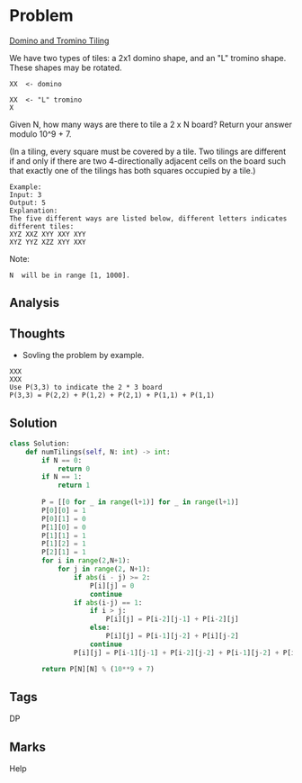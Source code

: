 # Problem
[Domino and Tromino Tiling](https://leetcode.com/problems/domino-and-tromino-tiling)

We have two types of tiles: a 2x1 domino shape, and an "L" tromino shape. These shapes may be rotated.
```
XX  <- domino

XX  <- "L" tromino
X
```
Given N, how many ways are there to tile a 2 x N board? Return your answer modulo 10^9 + 7.

(In a tiling, every square must be covered by a tile. Two tilings are different if and only if there are two 4-directionally adjacent cells on the board such that exactly one of the tilings has both squares occupied by a tile.)
```
Example:
Input: 3
Output: 5
Explanation: 
The five different ways are listed below, different letters indicates different tiles:
XYZ XXZ XYY XXY XYY
XYZ YYZ XZZ XYY XXY
```
Note:
```
N  will be in range [1, 1000].
```
## Analysis

## Thoughts
- Sovling the problem by example.
```
XXX
XXX
Use P(3,3) to indicate the 2 * 3 board 
P(3,3) = P(2,2) + P(1,2) + P(2,1) + P(1,1) + P(1,1)

```


## Solution
```python
class Solution:
    def numTilings(self, N: int) -> int:
        if N == 0:
            return 0
        if N == 1:
            return 1
        
        P = [[0 for _ in range(l+1)] for _ in range(l+1)]
        P[0][0] = 1
        P[0][1] = 0
        P[1][0] = 0
        P[1][1] = 1
        P[1][2] = 1
        P[2][1] = 1
        for i in range(2,N+1):
            for j in range(2, N+1):
                if abs(i - j) >= 2:
                    P[i][j] = 0
                    continue
                if abs(i-j) == 1:
                    if i > j:
                        P[i][j] = P[i-2][j-1] + P[i-2][j]
                    else:
                        P[i][j] = P[i-1][j-2] + P[i][j-2]
                    continue
                P[i][j] = P[i-1][j-1] + P[i-2][j-2] + P[i-1][j-2] + P[i-2][j-1]

        return P[N][N] % (10**9 + 7)    
```
## Tags
DP

## Marks
Help

[comment]: <timestamp:2019-06-20>